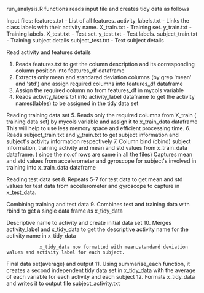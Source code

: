 run_analysis.R functions reads input file and creates tidy data as follows

Input files:
	features.txt - List of all features.
	activity_labels.txt -  Links the class labels with their activity name.
	X_train.txt - Training set.
	y_train.txt - Training labels.
	X_test.txt - Test set.
	y_test.txt - Test labels.
	subject_train.txt - Training subject details
	subject_test.txt - Text subject details
 
Read activity and features details
1. Reads features.txt to get the column description and its corresponding column position into features_df dataframe
2. Extracts only mean and standarad deviation columns (by grep 'mean' and 'std') and assign required columns into features_df dataframe
3. Assign the required column no from features_df in mycols variable
4. Reads activity_labels.txt into activity_label dataframe to get the activity names(lables) to be assigned  in the tidy data set
 
Reading training data set
5. Reads only the required columns from X_train ( training data set) by mycols variable and assign it to x_train_data dataframe
                This will help to use less memory space and efficient processing time.
6. Reads subject_train.txt  and  y_train.txt to get subject information and subject's activity information respectively
7. Column bind (cbind)  subject information, training activity  and  mean and std values from x_train_data dataframe. ( since the no.of rows are
same in all the files)
     Captures  mean and std values from accelerometer and gyroscope for subject's involved in training into x_train_data dataframe
 
Reading test data set
8. Repeats 5-7  for test data to get mean and std values for test data from accelerometer and gyroscope to capture in x_test_data.
 
Combining training and test data
9. Combines test and training data with rbind to get a single data frame as x_tidy_data
 
Descriptive name to activity  and create initial data set
10. Merges activity_label and x_tidy_data to get the descriptive activity name for the activity name in x_tidy_data
               
                x_tidy_data now formatted with mean,standard deviation values and activity label for each subject.
 
Final data set(average)      and output
11. Using summarise_each function, it creates  a second independent tidy data set in x_tidy_data with the average of each variable for each activity and each subject
12. Formats x_tidy_data  and writes it to output file subject_activity.txt